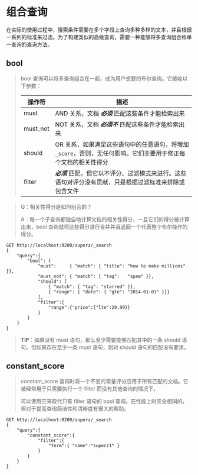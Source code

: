 # 组合查询

在实际的使用过程中，搜索条件需要在多个字段上查询多种多样的文本，并且根据一系列的标准来过滤。为了构建类似的高级查询，需要一种能够将多查询组合称单一查询的查询方法。

## bool

> bool 查询可以将多查询组合在一起，成为用户想要的布尔查询。它接收以下参数：
>
> | 操作符  | 描述                     |
> | -------- | --------------------------------------------- |
> | must   | AND 关系，文档 ***必须*** 匹配这些条件才能检索出来 |
> | must_not | NOT 关系，文档 ***必须不*** 匹配这些条件才能检索出来 |
> | should  | OR 关系，如果满足这些语句中的任意语句，将增加 `_score`，否则，无任何影响。它们主要用于修正每个文档的相关性得分 |
> | filter  | ***必须*** 匹配，但它以不评分、过滤模式来进行。这些语句对评分没有贡献，只是根据过滤标准来排除或包含文件 |

> Q：相关性得分是如何组合的？
>
> A：每一个子查询都独自地计算文档的相关性得分，一旦它们的得分被计算出来，bool 查询就将这些得分进行合并并且返回一个代表整个布尔操作的得分。

```http
GET http://localhost:9200/superz/_search
{
	"query":{
        "bool": {
            "must":     { "match": { "title": "how to make millions" }},
            "must_not": { "match": { "tag":   "spam" }},
            "should": [
                { "match": { "tag": "starred" }},
                { "range": { "date": { "gte": "2014-01-01" }}}
            ],
            "filter":{
            	"range":{"price":{"lte":29.99}}
            }
        }
    }
}
```

> **TIP**：如果没有 must 语句，那么至少需要能够匹配其中的一条 should 语句。但如果存在至少一条 must 语句，则对 should 语句的匹配没有要求。

## constant_score

> constant_score 查询时将一个不变的常量评分应用于所有匹配的文档。它被经常用于只需要执行一个 filter 而没有其他查询的情况下。
>
> 可以使用它来取代只有 filter 语句的 bool 查询。在性能上时完全相同的，但对于提高查询简洁性和清晰度有很大的帮助。

```http
GET http://localhost:9200/superz/_search
{
	"query":{
		"constant_score":{
			"filter":{
				"term":{ "name":"superz1" }
			}
		}
	}
}
```



